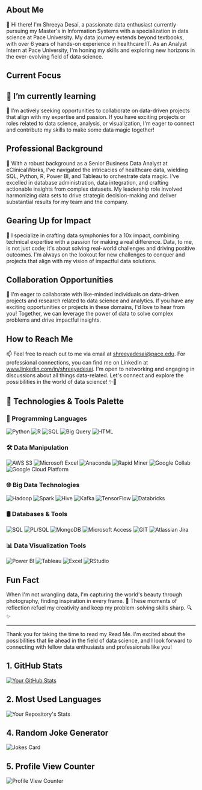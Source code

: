 ## About Me
👋 Hi there! I'm Shreeya Desai, a passionate data enthusiast currently pursuing my Master's in Information Systems with a specialization in data science at Pace University. My data journey extends beyond textbooks, with over 6 years of hands-on experience in healthcare IT. As an Analyst Intern at Pace University, I'm honing my skills and exploring new horizons in the ever-evolving field of data science.

## Current Focus
## 🌱 I’m currently learning
👯 I'm actively seeking opportunities to collaborate on data-driven projects that align with my expertise and passion. If you have exciting projects or roles related to data science, analysis, or visualization, I'm eager to connect and contribute my skills to make some data magic together!

## Professional Background
💼 With a robust background as a Senior Business Data Analyst at eClinicalWorks, I've navigated the intricacies of healthcare data, wielding SQL, Python, R, Power BI, and Tableau to orchestrate data magic. I've excelled in database administration, data integration, and crafting actionable insights from complex datasets. My leadership role involved harmonizing data sets to drive strategic decision-making and deliver substantial results for my team and the company.

## Gearing Up for Impact
🚀 I specialize in crafting data symphonies for a 10x impact, combining technical expertise with a passion for making a real difference. Data, to me, is not just code; it's about solving real-world challenges and driving positive outcomes. I'm always on the lookout for new challenges to conquer and projects that align with my vision of impactful data solutions.

## Collaboration Opportunities
👯 I'm eager to collaborate with like-minded individuals on data-driven projects and research related to data science and analytics. If you have any exciting opportunities or projects in these domains, I'd love to hear from you! Together, we can leverage the power of data to solve complex problems and drive impactful insights.

## How to Reach Me
📫 Feel free to reach out to me via email at shreeyadesai@pace.edu. For professional connections, you can find me on LinkedIn at www.linkedin.com/in/shreeyadesai. I'm open to networking and engaging in discussions about all things data-related. Let's connect and explore the possibilities in the world of data science! ✨🔗

## 🎨 Technologies & Tools Palette

### 🚀 Programming Languages
![Python](https://img.shields.io/badge/Python-%2314354C.svg?style=flat&logo=python&logoColor=white)
![R](https://img.shields.io/badge/R-%23276DC3.svg?style=flat&logo=r&logoColor=white)
![SQL](https://img.shields.io/badge/SQL-%2307405e.svg?style=flat&logo=postgresql&logoColor=white)
![Big Query](https://img.shields.io/badge/Big%20Query-%234ea94b.svg?style=flat&logo=google-cloud&logoColor=white)
![HTML](https://img.shields.io/badge/HTML-%23E34F26.svg?style=flat&logo=html5&logoColor=white)

### 🛠️ Data Manipulation
![AWS S3](https://img.shields.io/badge/AWS%20S3-%23232F3E.svg?style=flat&logo=amazon-s3&logoColor=white)
![Microsoft Excel](https://img.shields.io/badge/Microsoft%20Excel-%23156899.svg?style=flat&logo=microsoft-excel&logoColor=white)
![Anaconda](https://img.shields.io/badge/Anaconda-%233776AB.svg?style=flat&logo=anaconda&logoColor=white)
![Rapid Miner](https://img.shields.io/badge/Rapid%20Miner-%23006C67.svg?style=flat&logo=rapidminer&logoColor=white)
![Google Collab](https://img.shields.io/badge/Google%20Collab-%23F9AB00.svg?style=flat&logo=google-colab&logoColor=white)
![Google Cloud Platform](https://img.shields.io/badge/Google%20Cloud%20Platform-%234285F4.svg?style=flat&logo=google-cloud&logoColor=white)

### 🌐 Big Data Technologies
![Hadoop](https://img.shields.io/badge/Hadoop-%23E76F00.svg?style=flat&logo=apache-hadoop&logoColor=white)
![Spark](https://img.shields.io/badge/Spark-%23E25A1C.svg?style=flat&logo=apache-spark&logoColor=white)
![Hive](https://img.shields.io/badge/Hive-%23FDEE21.svg?style=flat&logo=apache-hive&logoColor=white)
![Kafka](https://img.shields.io/badge/Kafka-%23231F20.svg?style=flat&logo=apache-kafka&logoColor=white)
![TensorFlow](https://img.shields.io/badge/TensorFlow-%23FF6F00.svg?style=flat&logo=tensorflow&logoColor=white)
![Databricks](https://img.shields.io/badge/Databricks-%230770BF.svg?style=flat&logo=databricks&logoColor=white)

### 🛢️ Databases & Tools
![SQL](https://img.shields.io/badge/SQL-%2300758F.svg?style=flat&logo=oracle&logoColor=white)
![PL/SQL](https://img.shields.io/badge/PL%2FSQL-%23FF6F00.svg?style=flat&logo=oracle&logoColor=white)
![MongoDB](https://img.shields.io/badge/MongoDB-%234ea94b.svg?style=flat&logo=mongodb&logoColor=white)
![Microsoft Access](https://img.shields.io/badge/Microsoft%20Access-%230C82CC.svg?style=flat&logo=microsoft-access&logoColor=white)
![GIT](https://img.shields.io/badge/GIT-%23F05032.svg?style=flat&logo=git&logoColor=white)
![Atlassian Jira](https://img.shields.io/badge/Atlassian%20Jira-%230A0A0A.svg?style=flat&logo=jira&logoColor=white)

### 📊 Data Visualization Tools
![Power BI](https://img.shields.io/badge/Power%20BI-%230056D2.svg?style=flat&logo=powerbi&logoColor=white)
![Tableau](https://img.shields.io/badge/Tableau-%23E97627.svg?style=flat&logo=tableau&logoColor=white)
![Excel](https://img.shields.io/badge/Excel-%23156899.svg?style=flat&logo=microsoft-excel&logoColor=white)
![RStudio](https://img.shields.io/badge/RStudio-%23E25A1C.svg?style=flat&logo=rstudio&logoColor=white)

## Fun Fact
When I'm not wrangling data, I'm capturing the world's beauty through photography, finding inspiration in every frame. 📸 These moments of reflection refuel my creativity and keep my problem-solving skills sharp. 🔍✨

---

Thank you for taking the time to read my Read Me. I'm excited about the possibilities that lie ahead in the field of data science, and I look forward to connecting with fellow data enthusiasts and professionals like you!


## 1. GitHub Stats

[![Your GitHub Stats](https://github-readme-stats.vercel.app/api?username=ShreeyaDesai&show_icons=true&theme=radical)](https://github.com/ShreeyaDesai)

## 2. Most Used Languages

![Your Repository's Stats](https://github-readme-stats.vercel.app/api/top-langs/?username=ShreeyaDesai&theme=blue-green)

## 4. Random Joke Generator

![Jokes Card](https://readme-jokes.vercel.app/api)

## 5. Profile View Counter

![Profile View Counter](https://komarev.com/ghpvc/?username=ShreeyaDesai)
